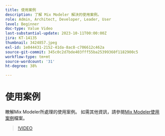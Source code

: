 ```yaml
---
title: 使用案例
description: 了解 Mix Modeler 解決的使用案例。
role: Admin, Architect, Developer, Leader, User
level: Beginner
doc-type: Value Video
last-substantial-update: 2023-10-11T00:00:00Z
jira: KT-14135
thumbnail: 3424857.jpeg
exl-id: 1e044431-2152-41da-8ac8-c706612c462a
source-git-commit: 345c0c2d7bde403fff55ba25399360f1182900c5
workflow-type: tm+mt
source-wordcount: '31'
ht-degree: 38%

---
```


# 使用案例

瞭解Mix Modeler所處理的使用案例。 如需其他資訊，請參閱[Mix Modeler使用案例](https://experienceleague.adobe.com/en/docs/mix-modeler/using/get-started/workflow)檔案。

>[!VIDEO](https://video.tv.adobe.com/v/3424857?learn=on&enablevpops)

